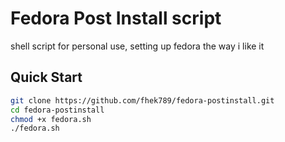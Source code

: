 # Fedora Post Install script

shell script for personal use, setting up fedora the way i like it

## Quick Start
```bash
git clone https://github.com/fhek789/fedora-postinstall.git
cd fedora-postinstall
chmod +x fedora.sh
./fedora.sh
```
